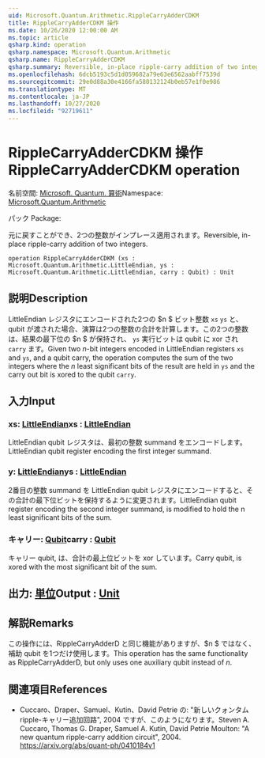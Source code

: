 ```yaml
---
uid: Microsoft.Quantum.Arithmetic.RippleCarryAdderCDKM
title: RippleCarryAdderCDKM 操作
ms.date: 10/26/2020 12:00:00 AM
ms.topic: article
qsharp.kind: operation
qsharp.namespace: Microsoft.Quantum.Arithmetic
qsharp.name: RippleCarryAdderCDKM
qsharp.summary: Reversible, in-place ripple-carry addition of two integers.
ms.openlocfilehash: 6dcb5193c5d1d059682a79e63e6562aabff7539d
ms.sourcegitcommit: 29e0d88a30e4166fa580132124b0eb57e1f0e986
ms.translationtype: MT
ms.contentlocale: ja-JP
ms.lasthandoff: 10/27/2020
ms.locfileid: "92719611"
---
```

# <a name="ripplecarryaddercdkm-operation"></a><span data-ttu-id="eb4d4-102">RippleCarryAdderCDKM 操作</span><span class="sxs-lookup"><span data-stu-id="eb4d4-102">RippleCarryAdderCDKM operation</span></span>

<span data-ttu-id="eb4d4-103">名前空間: [Microsoft. Quantum. 算術](xref:Microsoft.Quantum.Arithmetic)</span><span class="sxs-lookup"><span data-stu-id="eb4d4-103">Namespace: [Microsoft.Quantum.Arithmetic](xref:Microsoft.Quantum.Arithmetic)</span></span>

<span data-ttu-id="eb4d4-104">パック [](https://nuget.org/packages/)</span><span class="sxs-lookup"><span data-stu-id="eb4d4-104">Package: [](https://nuget.org/packages/)</span></span>


<span data-ttu-id="eb4d4-105">元に戻すことができ、2つの整数がインプレース適用されます。</span><span class="sxs-lookup"><span data-stu-id="eb4d4-105">Reversible, in-place ripple-carry addition of two integers.</span></span>

```qsharp
operation RippleCarryAdderCDKM (xs : Microsoft.Quantum.Arithmetic.LittleEndian, ys : Microsoft.Quantum.Arithmetic.LittleEndian, carry : Qubit) : Unit
```


## <a name="description"></a><span data-ttu-id="eb4d4-106">説明</span><span class="sxs-lookup"><span data-stu-id="eb4d4-106">Description</span></span>

<span data-ttu-id="eb4d4-107">LittleEndian レジスタにエンコードされた2つの $n $ ビット整数 `xs` `ys` と、qubit が渡された場合、演算は2つの整数の合計を計算します。この2つの整数は、結果の最下位の $n $ が保持され、 `ys` 実行ビットは qubit に xor され `carry` ます。</span><span class="sxs-lookup"><span data-stu-id="eb4d4-107">Given two $n$-bit integers encoded in LittleEndian registers `xs` and `ys`, and a qubit carry, the operation computes the sum of the two integers where the $n$ least significant bits of the result are held in `ys` and the carry out bit is xored to the qubit `carry`.</span></span>

## <a name="input"></a><span data-ttu-id="eb4d4-108">入力</span><span class="sxs-lookup"><span data-stu-id="eb4d4-108">Input</span></span>

### <a name="xs--littleendian"></a><span data-ttu-id="eb4d4-109">xs: [LittleEndian](xref:Microsoft.Quantum.Arithmetic.LittleEndian)</span><span class="sxs-lookup"><span data-stu-id="eb4d4-109">xs : [LittleEndian](xref:Microsoft.Quantum.Arithmetic.LittleEndian)</span></span>

<span data-ttu-id="eb4d4-110">LittleEndian qubit レジスタは、最初の整数 summand をエンコードします。</span><span class="sxs-lookup"><span data-stu-id="eb4d4-110">LittleEndian qubit register encoding the first integer summand.</span></span>


### <a name="ys--littleendian"></a><span data-ttu-id="eb4d4-111">y: [LittleEndian](xref:Microsoft.Quantum.Arithmetic.LittleEndian)</span><span class="sxs-lookup"><span data-stu-id="eb4d4-111">ys : [LittleEndian](xref:Microsoft.Quantum.Arithmetic.LittleEndian)</span></span>

<span data-ttu-id="eb4d4-112">2番目の整数 summand を LittleEndian qubit レジスタにエンコードすると、その合計の最下位ビットを保持するように変更されます。</span><span class="sxs-lookup"><span data-stu-id="eb4d4-112">LittleEndian qubit register encoding the second integer summand, is modified to hold the n least significant bits of the sum.</span></span>


### <a name="carry--qubit"></a><span data-ttu-id="eb4d4-113">キャリー: [Qubit](xref:microsoft.quantum.lang-ref.qubit)</span><span class="sxs-lookup"><span data-stu-id="eb4d4-113">carry : [Qubit](xref:microsoft.quantum.lang-ref.qubit)</span></span>

<span data-ttu-id="eb4d4-114">キャリー qubit, は、合計の最上位ビットを xor しています。</span><span class="sxs-lookup"><span data-stu-id="eb4d4-114">Carry qubit, is xored with the most significant bit of the sum.</span></span>



## <a name="output--unit"></a><span data-ttu-id="eb4d4-115">出力: [単位](xref:microsoft.quantum.lang-ref.unit)</span><span class="sxs-lookup"><span data-stu-id="eb4d4-115">Output : [Unit](xref:microsoft.quantum.lang-ref.unit)</span></span>



## <a name="remarks"></a><span data-ttu-id="eb4d4-116">解説</span><span class="sxs-lookup"><span data-stu-id="eb4d4-116">Remarks</span></span>

<span data-ttu-id="eb4d4-117">この操作には、RippleCarryAdderD と同じ機能がありますが、$n $ ではなく、補助 qubit を1つだけ使用します。</span><span class="sxs-lookup"><span data-stu-id="eb4d4-117">This operation has the same functionality as RippleCarryAdderD, but only uses one auxiliary qubit instead of $n$.</span></span>

## <a name="references"></a><span data-ttu-id="eb4d4-118">関連項目</span><span class="sxs-lookup"><span data-stu-id="eb4d4-118">References</span></span>

- <span data-ttu-id="eb4d4-119">Cuccaro、Draper、Samuel、Kutin、David Petrie の: "新しいクォンタム ripple-キャリー追加回路", 2004 ですが、このようになります。</span><span class="sxs-lookup"><span data-stu-id="eb4d4-119">Steven A. Cuccaro, Thomas G. Draper, Samuel A. Kutin, David Petrie Moulton: "A new quantum ripple-carry addition circuit", 2004.</span></span>
  https://arxiv.org/abs/quant-ph/0410184v1